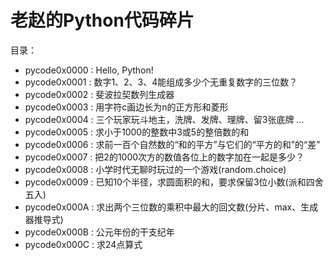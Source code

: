 # 老赵的Python代码碎片

目录：
- pycode0x0000 : Hello, Python!
- pycode0x0001 : 数字1、2、3、4能组成多少个无重复数字的三位数？
- pycode0x0002 : 斐波拉契数列生成器
- pycode0x0003 : 用字符c画边长为n的正方形和菱形
- pycode0x0004 : 三个玩家玩斗地主，洗牌、发牌、理牌、留3张底牌 ...
- pycode0x0005 : 求小于1000的整数中3或5的整倍数的和
- pycode0x0006 : 求前一百个自然数的“和的平方”与它们的“平方的和”的“差”
- pycode0x0007 : 把2的1000次方的数值各位上的数字加在一起是多少？
- pycode0x0008 : 小学时代无聊时玩过的一个游戏(random.choice)
- pycode0x0009 : 已知10个半径，求圆面积的和，要求保留3位小数(派和四舍五入)
- pycode0x000A : 求出两个三位数的乘积中最大的回文数(分片、max、生成器推导式)
- pycode0x000B : 公元年份的干支纪年
- pycode0x000C : 求24点算式

